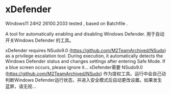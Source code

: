 # xDefender


Windows11 24H2 26100.2033 tested , based on Batchfile .


A tool for automatically enabling and disabling Windows Defender.
用于自动开关Windows Defender 的工具。

xDefender requires NSudo9.0 (https://github.com/M2TeamArchived/NSudo) as a privilege escalation tool. During execution, it automatically detects the Windows Defender status and changes settings after entering Safe Mode. If a blue screen occurs, please ignore it...
xDefender需要 NSudo9.0 (https://github.com/M2TeamArchived/NSudo) 作为提权工具。运行中会自己动判断Windows Defender运行状态，并进入安全模式后自动更改设置。如果发生蓝屏，请无视...
